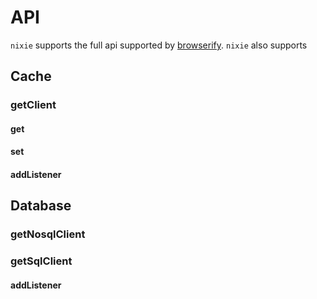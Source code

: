 # API

`nixie` supports the full api supported by [browserify](https://github.com/substack/node-browserify#compatibility).  `nixie` also supports

## Cache

### getClient

#### get

#### set

#### addListener

## Database

### getNosqlClient

### getSqlClient

#### addListener
